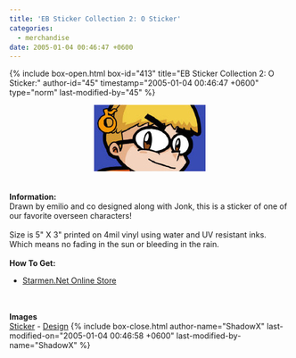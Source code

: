 ```yaml
---
title: 'EB Sticker Collection 2: O Sticker'
categories:
  - merchandise
date: 2005-01-04 00:46:47 +0600
---
```

{% include box-open.html box-id="413" title="EB Sticker Collection 2: O Sticker:" author-id="45" timestamp="2005-01-04 00:46:47 +0600" type="norm" last-modified-by="45" %}
	<center>
	<img src="/merchandise/images/smn_ebsc2o_title.jpg" border="0" alt="EB Sticker Collection 2: O Sticker" />
	</center>
	<br /><br />
	<b>Information:</b>
	<br />
	Drawn by emilio and co designed along with Jonk, this is a sticker of one of our 
	favorite overseen characters!
	<br /><br />
	Size is 5" X 3" printed on 4mil vinyl using water and UV resistant inks. Which means 
	no fading in the sun or bleeding in the rain.
	<br /><br />
	<b>How To Get:</b>
	<br />
	<ul>
	<li><a href="http://www.cafeshops.com/starmen.7940898">Starmen.Net Online Store</a></li>
	</ul>
	<br /><br />
	<b>Images</b>
	<br />
	<a href="/merchandise/images/smn_ebsc2o_sticker.jpg">Sticker</a> - <a href="/merchandise/images/smn_ebsc2o_design.jpg">Design</a>
{% include box-close.html author-name="ShadowX" last-modified-on="2005-01-04 00:46:58 +0600" last-modified-by-name="ShadowX" %}
